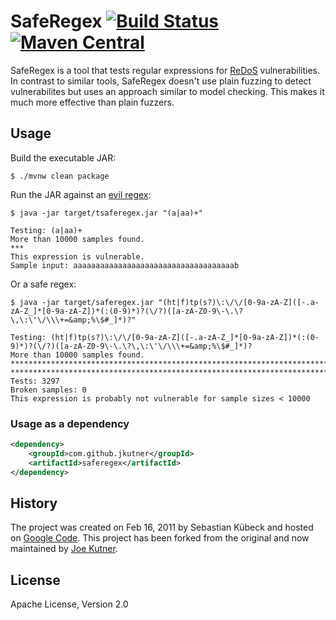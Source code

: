 # SafeRegex [![Build Status](https://travis-ci.org/jkutner/saferegex.svg?branch=master)](https://travis-ci.org/jkutner/saferegex) [![Maven Central](https://maven-badges.herokuapp.com/maven-central/com.github.jkutner/saferegex/badge.svg)](https://maven-badges.herokuapp.com/maven-central/com.github.jkutner/saferegex)

SafeRegex is a tool that tests regular expressions for [ReDoS](https://www.owasp.org/index.php/Regular_expression_Denial_of_Service_-_ReDoS)
vulnerabilities. In contrast to similar tools, SafeRegex doesn't use plain fuzzing to detect vulnerabilites but uses an
approach similar to model checking. This makes it much more effective than plain fuzzers.

## Usage

Build the executable JAR:

```sh-session
$ ./mvnw clean package
```

Run the JAR against an [evil regex](https://en.wikipedia.org/wiki/ReDoS#Malicious_regexes):

```sh-session
$ java -jar target/tsaferegex.jar "(a|aa)+"

Testing: (a|aa)+
More than 10000 samples found.
***
This expression is vulnerable.
Sample input: aaaaaaaaaaaaaaaaaaaaaaaaaaaaaaaaaaaab
```

Or a safe regex:

```sh-session
$ java -jar target/saferegex.jar "(ht|f)tp(s?)\:\/\/[0-9a-zA-Z]([-.a-zA-Z_]*[0-9a-zA-Z])*(:(0-9)*)?(\/?)([a-zA-Z0-9\-\.\?\,\:\'\/\\\+=&amp;%\$#_]*)?"

Testing: (ht|f)tp(s?)\:\/\/[0-9a-zA-Z]([-.a-zA-Z_]*[0-9a-zA-Z])*(:(0-9)*)?(\/?)([a-zA-Z0-9\-\.\?\,\:\'\/\\\+=&amp;%\$#_]*)?
More than 10000 samples found.
************************************************************************************************************************************************************************************************************
*****************************************************************************************************************************
Tests: 3297
Broken samples: 0
This expression is probably not vulnerable for sample sizes < 10000
```

### Usage as a dependency

```xml
<dependency>
    <groupId>com.github.jkutner</groupId>
    <artifactId>saferegex</artifactId>
</dependency>
```

## History

The project was created on Feb 16, 2011 by Sebastian Kübeck and hosted on [Google Code](https://code.google.com/archive/p/saferegex/). This project has
been forked from the original and now maintained by [Joe Kutner](http://jkutner.github.io/).

## License

Apache License, Version 2.0
